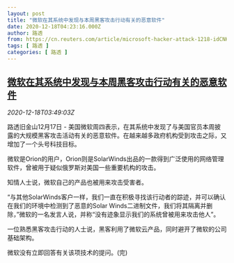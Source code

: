 ```yaml
---
layout: post
title: "微软在其系统中发现与本周黑客攻击行动有关的恶意软件"
date: 2020-12-18T04:23:16.000Z
author: 路透
from: https://cn.reuters.com/article/microsoft-hacker-attack-1218-idCNKBS28S0DP
tags: [ 路透 ]
categories: [ 路透 ]
---
```

<!--1608265396000-->
[微软在其系统中发现与本周黑客攻击行动有关的恶意软件](https://cn.reuters.com/article/microsoft-hacker-attack-1218-idCNKBS28S0DP)
------

<div>
<div><i>2020-12-18T03:49:03Z</i></div><p>路透旧金山12月17日 - 美国微软周四表示，在其系统中发现了与美国官员本周披露的大规模黑客攻击活动有关的恶意软件。在越来越多政府机构受到攻击之际，又增加了一个头号科技目标。</p><p>微软是Orion的用户，Orion则是SolarWinds出品的一款得到广泛使用的网络管理软件，曾被用于疑似俄罗斯对美国一些重要机构的攻击。</p><p>知情人士说，微软自己的产品也被用来攻击受害者。</p><p>“与其他SolarWinds客户一样，我们一直在积极寻找该行动者的踪迹，并可以确认在我们的环境中检测到了恶意的Solar Winds二进制文件，我们将其隔离并删除，”微软的一名发言人说，并称“没有迹象显示我们的系统曾被用来攻击他人”。</p><p>一位熟悉黑客攻击行动的人士说，黑客利用了微软云产品，同时避开了微软的公司基础架构。</p><p>微软没有立即回答有关该项技术的提问。(完)</p>
</div>
